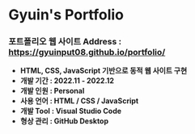 # Gyuin's Portfolio

### **포트폴리오 웹 사이트 Address : https://gyuinput08.github.io/portfolio/**         
* **HTML, CSS, JavaScript 기반으로 동적 웹 사이트 구현**         
* **개발 기간 : 2022.11 - 2022.12**      
* **개발 인원 : Personal**      
* **사용 언어 : HTML / CSS / JavaScript**         
* **개발 Tool : Visual Studio Code**           
* **형상 관리 : GitHub Desktop**
